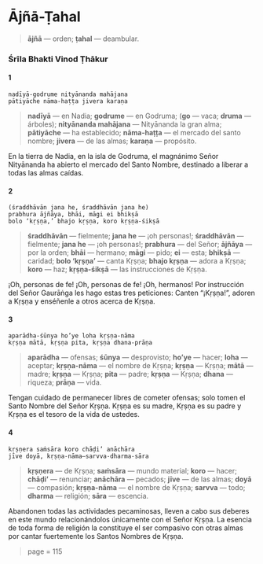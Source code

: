 # Ājñā-Ṭahal

> **ājñā** — orden; **ṭahal** — deambular.

### Śrīla Bhakti Vinod Ṭhākur

#### 1

    nadīyā-godrume nityānanda mahājana
    pātiyāche nāma-haṭṭa jivera karaṇa

> **nadīyā** — en Nadia; **godrume** — en Godruma; (**go** — vaca; **druma** — árboles); **nityānanda mahājana** — Nityānanda la gran alma; **pātiyāche** — ha establecido; **nāma-haṭṭa** — el mercado del santo nombre; **jivera** — de las almas; **karaṇa** — propósito.

En la tierra de Nadia, en la isla de Godruma, el magnánimo Señor Nityānanda ha abierto el mercado del Santo Nombre, destinado a liberar a todas las almas caídas.

#### 2

    (śraddhāvān jana he, śraddhāvān jana he)
    prabhura ājñāya, bhāi, māgi ei bhikṣā
    bolo ‘kṛṣṇa,’ bhajo kṛṣṇa, koro kṛṣṇa-śikṣā

> **śraddhāvān** — fielmente; **jana he** — ¡oh personas!; **śraddhāvān** — fielmente; **jana he** — ¡oh personas!; **prabhura** — del Señor; **ājñāya** — por la orden; **bhāi** — hermano; **māgi** — pido; **ei** — esta; **bhikṣā** — caridad; **bolo ‘kṛṣṇa’** — canta Kṛṣṇa; **bhajo kṛṣṇa** — adora a Kṛṣṇa; **koro** — haz; **kṛṣṇa-śikṣā** — las instrucciones de Kṛṣṇa.

¡Oh, personas de fe! ¡Oh, personas de fe! ¡Oh, hermanos! Por instrucción del Señor Gaurāṅga les hago estas tres peticiones: Canten “¡Kṛṣṇa!”, adoren a Kṛṣṇa y enséñenle a otros acerca de Kṛṣṇa.

#### 3

    aparādha-śūnya ho’ye loha kṛṣṇa-nāma
    kṛṣṇa mātā, kṛṣṇa pita, kṛṣṇa dhana-prāṇa

> **aparādha** — ofensas; **śūnya** — desprovisto; **ho’ye** — hacer; **loha** — aceptar; **kṛṣṇa-nāma** — el nombre de Kṛṣṇa; **kṛṣṇa** — Kṛṣṇa; **mātā** — madre; **kṛṣṇa** — Kṛṣṇa; **pita** — padre; **kṛṣṇa** — Kṛṣṇa; **dhana** — riqueza; **prāṇa** — vida.

Tengan cuidado de permanecer libres de cometer ofensas; solo tomen el Santo Nombre del Señor Kṛṣṇa. Kṛṣṇa es su madre, Kṛṣṇa es su padre y Kṛṣṇa es el tesoro de la vida de ustedes.

#### 4

    kṛṣṇera saṁsāra koro chāḍi’ anāchāra
    jīve doyā, kṛṣṇa-nāma—sarvva-dharma-sāra

> **kṛṣṇera** — de Kṛṣṇa; **saṁsāra** — mundo material; **koro** — hacer; **chāḍi’** — renunciar; **anāchāra** — pecados; **jīve** — de las almas; **doyā** — compasión; **kṛṣṇa-nāma** — el nombre de Kṛṣṇa; **sarvva** — todo; **dharma** — religión; **sāra** — escencia.

Abandonen todas las actividades pecaminosas, lleven a cabo sus deberes en este mundo relacionándolos únicamente con el Señor Kṛṣṇa. La esencia de toda forma de religión la constituye el ser compasivo con otras almas por cantar fuertemente los Santos Nombres de Kṛṣṇa.


> page = 115
